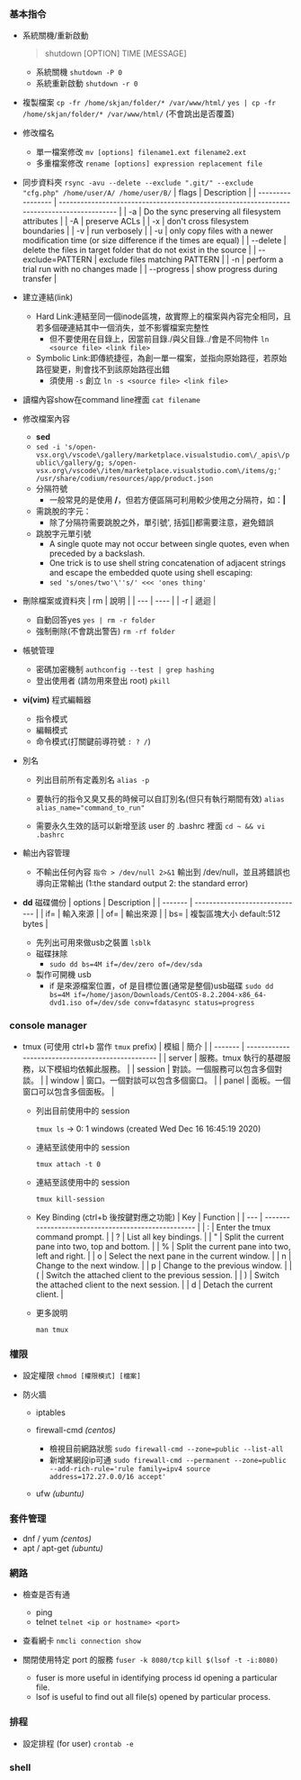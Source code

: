### 基本指令 ###
- 系統關機/重新啟動
    >shutdown [OPTION] TIME [MESSAGE]
  - 系統關機
    `shutdown -P 0`
  - 系統重新啟動
    `shutdown -r 0`

- 複製檔案
    `cp -fr /home/skjan/folder/* /var/www/html/`
    `yes | cp -fr /home/skjan/folder/* /var/www/html/` (不會跳出是否覆蓋)

- 修改檔名
  - 單一檔案修改
    `mv [options] filename1.ext filename2.ext`
  - 多重檔案修改
    `rename [options] expression replacement file`

- 同步資料夾
    `rsync -avu --delete --exclude ".git/" --exclude "cfg.php" /home/user/A/ /home/user/B/`
    | flags             | Description                                                                                |
    | ----------------- | ------------------------------------------------------------------------------------------ |
    | -a                | Do the sync preserving all filesystem attributes                                           |
    | -A                | preserve ACLs                                                                              |
    | -x                | don't cross filesystem boundaries                                                          |
    | -v                | run verbosely                                                                              |
    | -u                | only copy files with a newer modification time (or size difference if the times are equal) |
    | --delete          | delete the files in target folder that do not exist in the source                          |
    | --exclude=PATTERN | exclude files matching PATTERN                                                             |
    | -n                | perform a trial run with no changes made                                                   |
    | --progress        | show progress during transfer                                                              |

- 建立連結(link)
  - Hard Link:連結至同一個inode區塊，故實際上的檔案與內容完全相同，且若多個硬連結其中一個消失，並不影響檔案完整性
    - 但不要使用在目錄上，因當前目錄./與父目錄../會是不同物件
    `ln <source file> <link file>`
  - Symbolic Link:即傳統捷徑，為創一單一檔案，並指向原始路徑，若原始路徑變更，則會找不到該原始路徑出錯
    - 須使用 `-s` 創立
    `ln -s <source file> <link file>`

- 讀檔內容show在command line裡面
    `cat filename`

- 修改檔案內容
  - **sed**
  - `sed -i 's/open-vsx.org\/vscode\/gallery/marketplace.visualstudio.com\/_apis\/public\/gallery/g; s/open-vsx.org\/vscode\/item/marketplace.visualstudio.com\/items/g;' /usr/share/codium/resources/app/product.json`
  - 分隔符號
    - 一般常見的是使用 **/**，但若方便區隔可利用較少使用之分隔符，如：**|**
  - 需跳脫的字元：
    - 除了分隔符需要跳脫之外，單引號', 括弧[]都需要注意，避免錯誤
  - 跳脫字元單引號
    - A single quote may not occur between single quotes, even when preceded by a backslash.
    - One trick is to use shell string concatenation of adjacent strings and escape the embedded quote using shell escaping:
    - `sed 's/ones/two'\''s/' <<< 'ones thing'`

- 刪除檔案或資料夾
    | rm  | 說明 |
    | --- | ---- |
    | -r  | 遞迴 |
  - 自動回答yes
    `yes | rm -r folder`
  - 強制刪除(不會跳出警告)
    `rm -rf folder`

- 帳號管理
  - 密碼加密機制
    `authconfig --test | grep hashing`
  - 登出使用者 (請勿用來登出 root)
    `pkill`

- **vi(vim)** 程式編輯器
  - 指令模式
  - 編輯模式
  - 命令模式(打關鍵前導符號 `: ? /`)

- 別名
  - 列出目前所有定義別名
    `alias -p`

  - 要執行的指令又臭又長的時候可以自訂別名(但只有執行期間有效)
    `alias alias_name="command_to_run"`

  - 需要永久生效的話可以新增至該 user 的 .bashrc 裡面
    `cd ~ && vi .bashrc`

- 輸出內容管理
  - 不輸出任何內容
    `指令 > /dev/null 2>&1`
    輸出到 /dev/null，並且將錯誤也導向正常輸出 (1:the standard output  2: the standard error)

- **dd** 磁碟備份
    | options | Description                    |
    | ------- | ------------------------------ |
    | if=     | 輸入來源                       |
    | of=     | 輸出來源                       |
    | bs=     | 複製區塊大小 default:512 bytes |

  - 先列出可用來做usb之裝置
    `lsblk`
  - 磁碟抹除
    - `sudo dd bs=4M if=/dev/zero of=/dev/sda`
  - 製作可開機 usb
    - if 是來源檔案位置，of 是目標位置(通常是整個)usb磁碟
      `sudo dd bs=4M if=/home/jason/Downloads/CentOS-8.2.2004-x86_64-dvd1.iso of=/dev/sde conv=fdatasync status=progress`

### console manager ###
- tmux (可使用 ctrl+b 當作 `tmux` prefix)
    | 模組    | 簡介                                              |
    | ------- | ------------------------------------------------- |
    | server  | 服務。tmux 執行的基礎服務，以下模組均依賴此服務。 |
    | session | 對談。一個服務可以包含多個對談。                  |
    | window  | 窗口。一個對談可以包含多個窗口。                  |
    | panel   | 面板。一個窗口可以包含多個面板。                  |

  - 列出目前使用中的 session

    `tmux ls`
    -> 0: 1 windows (created Wed Dec 16 16:45:19 2020)

  - 連結至該使用中的 session

    `tmux attach -t 0`

  - 連結至該使用中的 session

    `tmux kill-session`

  - Key Binding (ctrl+b 後按鍵對應之功能)
    | Key | Function                                            |
    | --- | --------------------------------------------------- |
    | :   | Enter the tmux command prompt.                      |
    | ?   | List all key bindings.                              |
    | "   | Split the current pane into two, top and bottom.    |
    | %   | Split the current pane into two, left and right.    |
    | o   | Select the next pane in the current window.         |
    | n   | Change to the next window.                          |
    | p   | Change to the previous window.                      |
    | (   | Switch the attached client to the previous session. |
    | )   | Switch the attached client to the next session.     |
    | d   | Detach the current client.                          |


  - 更多說明

    `man tmux`


### 權限 ###
- 設定權限
    `chmod [權限模式] [檔案]`

- 防火牆
  - iptables
  - firewall-cmd *(centos)*
    - 檢視目前網路狀態
        `sudo firewall-cmd --zone=public --list-all`
    - 新增某網段ip可通
        `sudo firewall-cmd --permanent --zone=public --add-rich-rule='rule family=ipv4 source address=172.27.0.0/16 accept'`


  - ufw *(ubuntu)*

### 套件管理 ###
- dnf / yum *(centos)*
- apt / apt-get *(ubuntu)*

### 網路 ###
- 檢查是否有通
  - ping
  - telnet
    `telnet <ip or hostname> <port>`
- 查看網卡
    `nmcli connection show`

- 關閉使用特定 port 的服務
    `fuser -k 8080/tcp`
    `kill $(lsof -t -i:8080)`

  - fuser is more useful in identifying process id opening a particular file.
  - lsof is useful to find out all file(s) opened by particular process.

### 排程 ###
- 設定排程 (for user)
    `crontab -e`

### shell ###
